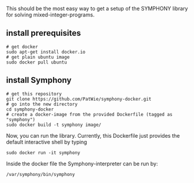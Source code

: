 This should be the most easy way to get a setup of the SYMPHONY library for solving mixed-integer-programs.

## install prerequisites
```
# get docker
sudo apt-get install docker.io
# get plain ubuntu image
sudo docker pull ubuntu
```

## install Symphony
```
# get this repository
git clone https://github.com/PatWie/symphony-docker.git
# go into the new directory
cd symphony-docker
# create a docker-image from the provided Dockerfile (tagged as "symphony")
sudo docker build -t symphony image/
```

Now, you can run the library. Currently, this Dockerfile just provides the default interactive shell by typing
```
sudo docker run -it symphony
```
Inside the docker file the Symphony-interpreter can be run by:

```
/var/symphony/bin/symphony
```





